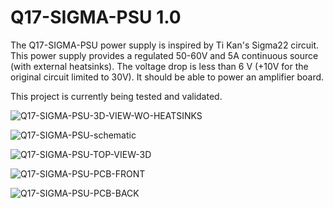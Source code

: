 # Q17-SIGMA-PSU 1.0<br>

The Q17-SIGMA-PSU power supply is inspired by Ti Kan's Sigma22 circuit. This power supply provides a regulated 50-60V and 5A continuous source (with external heatsinks). The voltage drop is less than 6 V (+10V for the original circuit limited to 30V). It should be able to power an amplifier board.

This project is currently being tested and validated.

![Q17-SIGMA-PSU-3D-VIEW-WO-HEATSINKS](https://github.com/stefaweb/Q17-Amplifier/assets/12907102/f0e94893-70dc-4894-8da3-0fec79059de2)

![Q17-SIGMA-PSU-schematic](https://github.com/stefaweb/Q17-Amplifier/assets/12907102/27a62992-eec8-48ad-a322-557047647c44)

![Q17-SIGMA-PSU-TOP-VIEW-3D](https://github.com/stefaweb/Q17-Amplifier/assets/12907102/fdda2d8c-28fc-4dc4-91bd-b2715201fd25)

![Q17-SIGMA-PSU-PCB-FRONT](https://github.com/stefaweb/Q17-Amplifier/assets/12907102/96fc4fc1-95da-414a-a732-783275d60f42)

![Q17-SIGMA-PSU-PCB-BACK](https://github.com/stefaweb/Q17-Amplifier/assets/12907102/47c351e9-3c4c-4f93-afec-cb9ac67f7ce7)
